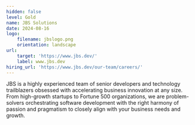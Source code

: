 ```yaml
---
hidden: false
level: Gold
name: JBS Solutions
date: 2024-08-16
logo:
    filename: jbslogo.png
    orientation: landscape
url:
    target: 'https://www.jbs.dev/'
    label: www.jbs.dev
hiring_url: 'https://www.jbs.dev/our-team/careers/'
---
```

JBS is a highly experienced team of senior developers and technology trailblazers obsessed with accelerating business
innovation at any size. From high-growth startups to Fortune 500 organizations, we are problem-solvers orchestrating
software development with the right harmony of passion and pragmatism to closely align with your business needs and
growth.



